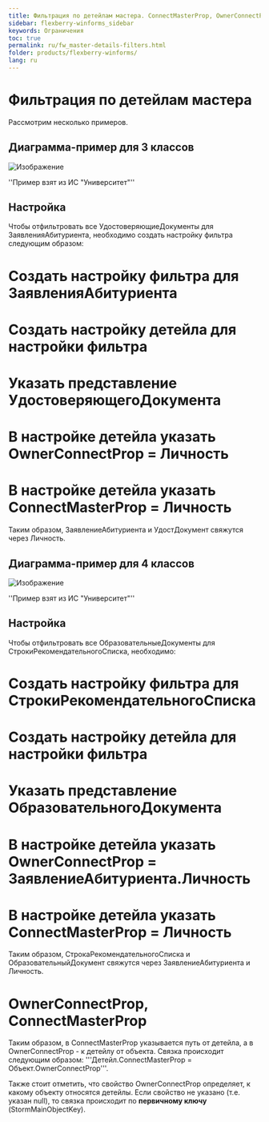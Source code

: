 ```yaml
---
title: Фильтрация по детейлам мастера. ConnectMasterProp, OwnerConnectProp
sidebar: flexberry-winforms_sidebar
keywords: Ограничения
toc: true
permalink: ru/fw_master-details-filters.html
folder: products/flexberry-winforms/
lang: ru
---
```

# Фильтрация по детейлам мастера

Рассмотрим несколько примеров.

## Диаграмма-пример для 3 классов

![Изображение](/images/img/Ограничения/Examples/Diagramm.JPG)



''Пример взят из ИС "Университет"''

## Настройка
Чтобы отфильтровать все УдостоверяющиеДокументы для ЗаявленияАбитуриента, необходимо создать настройку фильтра следующим образом:

# Создать настройку фильтра для ЗаявленияАбитуриента
# Создать настройку детейла для настройки фильтра
# Указать представление УдостоверяющегоДокумента
# В настройке детейла указать OwnerConnectProp = Личность
# В настройке детейла указать ConnectMasterProp = Личность

Таким образом, ЗаявлениеАбитуриента и УдостДокумент свяжутся через Личность.

## Диаграмма-пример для 4 классов

![Изображение](/images/img/Ограничения/Examples/Diagramm2.PNG)

''Пример взят из ИС "Университет"''

## Настройка

Чтобы отфильтровать все ОбразовательныеДокументы для СтрокиРекомендательногоСписка, необходимо:

# Создать настройку фильтра для СтрокиРекомендательногоСписка
# Создать настройку детейла для настройки фильтра
# Указать представление ОбразовательногоДокумента
# В настройке детейла указать OwnerConnectProp = ЗаявлениеАбитуриента.Личность
# В настройке детейла указать ConnectMasterProp = Личность

Таким образом, СтрокаРекомендательногоСписка и ОбразовательныйДокумент свяжутся через ЗаявлениеАбитуриента и Личность.

# OwnerConnectProp, ConnectMasterProp

Таким образом, в ConnectMasterProp указывается путь от детейла, а в OwnerConnectProp - к детейлу от объекта. Связка происходит следующим образом: '''Детейл.ConnectMasterProp = Объект.OwnerConnectProp'''.

Также стоит отметить, что свойство OwnerConnectProp определяет, к какому объекту относятся детейлы. Если свойство не указано (т.е. указан null), то связка происходит по __первичному ключу__ (StormMainObjectKey).



